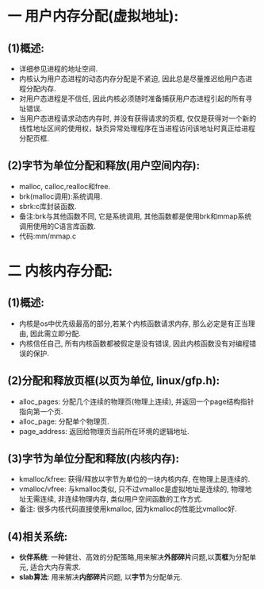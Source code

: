 # 一 用户内存分配(虚拟地址):
## (1)概述:
- 详细参见进程的地址空间.
- 内核认为用户态进程的动态内存分配是不紧迫, 因此总是尽量推迟给用户态进程分配内存.
- 对用户态进程是不信任, 因此内核必须随时准备捕获用户态进程引起的所有寻址错误.
- 当用户态进程请求动态内存时, 并没有获得请求的页框, 仅仅是获得对一个新的线性地址区间的使用权，缺页异常处理程序在当进程访问该地址时真正给进程分配页框.

## (2)字节为单位分配和释放(用户空间内存):
- malloc, calloc,realloc和free.
- brk(malloc调用):系统调用.
- sbrk:c库封装函数.
- 备注:brk与其他函数不同, 它是系统调用, 其他函数都是使用brk和mmap系统调用使用的C语言库函数.
- 代码:mm/mmap.c

# 二 内核内存分配:
## (1)概述:
- 内核是os中优先级最高的部分,若某个内核函数请求内存, 那么必定是有正当理由, 因此需立即分配.
- 内核信任自己, 所有内核函数都被假定是没有错误, 因此内核函数没有对编程错误的保护.

## (2)分配和释放页框(以页为单位, linux/gfp.h):
- alloc_pages: 分配几个连续的物理页(物理上连续), 并返回一个page结构指针指向第一个页.
- alloc_page: 分配单个物理页.
- page_address: 返回给物理页当前所在环境的逻辑地址.

## (3)字节为单位分配和释放(内核内存):
- kmalloc/kfree: 获得/释放以字节为单位的一块内核内存, 在物理上是连续的.
- vmalloc/vfree: 与kmalloc类似, 只不过vmalloc是虚拟地址是连续的, 物理地址无需连续, 非连续物理内存, 类似用户空间函数的工作方式.
- 备注: 很多内核代码直接使用kmalloc, 因为kmalloc的性能比vmalloc好.

## (4)相关系统:
- **伙伴系统**: 一种健壮、高效的分配策略,用来解决**外部碎片**问题,以**页框**为分配单元, 适合大内存需求.
- **slab算法**: 用来解决**内部碎片**问题, 以**字节**为分配单元.
